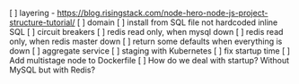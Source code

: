 [ ] layering - https://blog.risingstack.com/node-hero-node-js-project-structure-tutorial/
[ ] domain
[ ] install from SQL file not hardcoded inline SQL
[ ] circuit breakers
[ ] redis read only, when mysql down
[ ] redis read only, when redis master down
[ ] return some defaults when everything is down
[ ] aggregate service
[ ] staging with Kubernetes
[ ] fix startup time
[ ] Add multistage node to Dockerfile
[ ] How do we deal with startup? Without MySQL but with Redis?